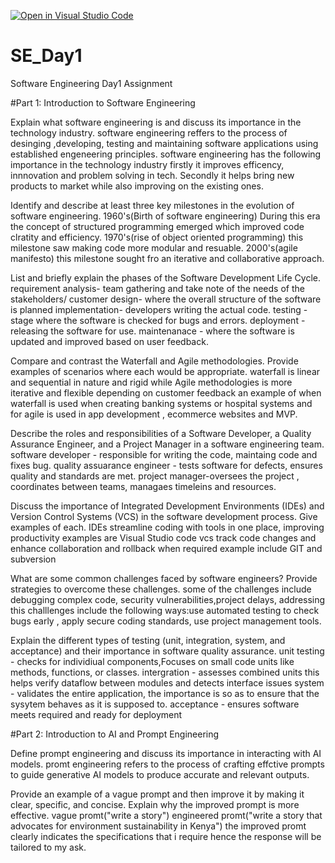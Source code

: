 [![Open in Visual Studio Code](https://classroom.github.com/assets/open-in-vscode-2e0aaae1b6195c2367325f4f02e2d04e9abb55f0b24a779b69b11b9e10269abc.svg)](https://classroom.github.com/online_ide?assignment_repo_id=18686977&assignment_repo_type=AssignmentRepo)
# SE_Day1
Software Engineering Day1 Assignment

#Part 1: Introduction to Software Engineering


Explain what software engineering is and discuss its importance in the technology industry.
software engineering reffers to the process of desinging ,developing, testing and maintaining software applications using established engeneering principles.
software engineering has the following importance in the technology industry firstly it improves efficency, innnovation and problem solving in tech. Secondly it helps bring new products to market while also improving on the existing ones.

Identify and describe at least three key milestones in the evolution of software engineering.
1960's(Birth of software engineering) During this era the concept of structured programming emerged which improved code clratity and efficiency. 
1970's(rise of object oriented programming) this milestone saw  making code more modular and resuable.
2000's(agile manifesto) this milestone sought fro an iterative and collaborative approach.

List and briefly explain the phases of the Software Development Life Cycle.
requirement analysis- team gathering and take note of the needs of the stakeholders/ customer 
design- where the overall structure of the software is planned 
implementation- developers writing the actual code.
testing -stage where the software is checked for bugs and errors.
deployment - releasing the software for use.
maintenanace - where the software is  updated and improved based on user feedback.

Compare and contrast the Waterfall and Agile methodologies. Provide examples of scenarios where each would be appropriate.
waterfall is linear and sequential in nature and rigid while Agile methodologies is more iterative and flexible depending on customer feedback an example of when waterfall is used when creating banking systems or hospital systems and for agile is used in app development , ecommerce websites and MVP.

Describe the roles and responsibilities of a Software Developer, a Quality Assurance Engineer, and a Project Manager in a software engineering team.
software developer - responsible for writing the code, maintaing code and fixes bug.
quality assuarance engineer - tests software for defects, ensures quality and standards are met.
project manager-oversees the project , coordinates between teams, managaes timeleins and resources.

Discuss the importance of Integrated Development Environments (IDEs) and Version Control Systems (VCS) in the software development process. Give examples of each.
IDEs streamline coding with tools in one place, improving productivity examples are Visual Studio code
vcs track code changes and enhance collaboration and rollback when required example include  GIT and subversion

What are some common challenges faced by software engineers? Provide strategies to overcome these challenges.
some of the challenges include debugging complex code, security vulnerabilities,project delays, addressing this challlenges include the following ways:use automated testing to check bugs early , apply secure coding standards, use project management tools.

Explain the different types of testing (unit, integration, system, and acceptance) and their importance in software quality assurance.
unit testing - checks for individiual components,Focuses on small code units like methods, functions, or classes.
intergration - assesses combined units this helps verify dataflow between modules and detects interface issues
system - validates the entire application, the importance is so as to ensure that the sysytem behaves as it is supposed to. 
acceptance - ensures software meets required and ready for deployment

#Part 2: Introduction to AI and Prompt Engineering


Define prompt engineering and discuss its importance in interacting with AI models.
promt engineering refers to the process of crafting effctive prompts to guide generative AI  models to produce accurate and relevant outputs. 

Provide an example of a vague prompt and then improve it by making it clear, specific, and concise. Explain why the improved prompt is more effective.
vague promt("write a story") engineered promt("write a story that advocates for environment sustainability in Kenya") the improved promt clearly indicates the specifications that i require hence the response will be tailored to my ask. 
